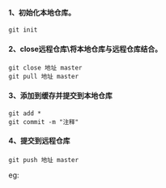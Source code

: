 #### 1、初始化本地仓库。  
	git init  
#### 2、close远程仓库\将本地仓库与远程仓库结合。  
	git close 地址 master  
	git pull 地址 master  
#### 3、添加到缓存并提交到本地仓库  
	git add *  
	git commit -m "注释"  
#### 4、提交到远程仓库  
	git push 地址 master
eg:  
